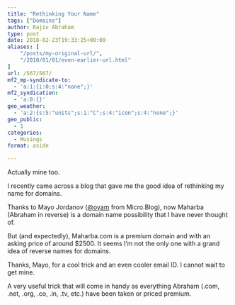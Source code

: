 ```yaml
---
title: "Rethinking Your Name"
tags: ["Domains"]
author: Rajiv Abraham
type: post
date: 2018-02-23T19:33:25+00:00
aliases: [
    "/posts/my-original-url/",
    "/2010/01/01/even-earlier-url.html"
]
url: /567/567/
mf2_mp-syndicate-to:
  - 'a:1:{i:0;s:4:"none";}'
mf2_syndication:
  - 'a:0:{}'
geo_weather:
  - 'a:2:{s:5:"units";s:1:"C";s:4:"icon";s:4:"none";}'
geo_public:
  - 1
categories:
  - Musings
format: aside

---
```

<p style="text-align: left;">
  Actually mine too.
</p>

<p style="text-align: left;">
  I recently came across a blog that gave me the good idea of rethinking my name for domains.
</p>

<p style="text-align: left;">
  Thanks to Mayo Jordanov (<a href="https://micro.blog/oyam" target="_blank" rel="noopener">@oyam</a> from Micro.Blog), now Maharba (Abraham in reverse) is a domain name possibility that I have never thought of.
</p>

<p style="text-align: left;">
  But (and expectedly), Maharba.com is a premium domain and with an asking price of around $2500. It seems I&#8217;m not the only one with a grand idea of reverse names for domains.
</p>

<p style="text-align: left;">
  Thanks, Mayo, for a cool trick and an even cooler email ID. I cannot wait to get mine.
</p>

<p style="text-align: left;">
  A very useful trick that will come in handy as everything Abraham (.com, .net, .org, .co, .in, .tv, etc.) have been taken or priced premium.
</p>